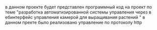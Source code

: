  в данном проекте будет представлен программный код на проект по теме "разработка автоматизированной системы управления через в
ебинтерфейс управления камерой для выращивания растений " в данном пректе было реализовано управление по протоколу http 
